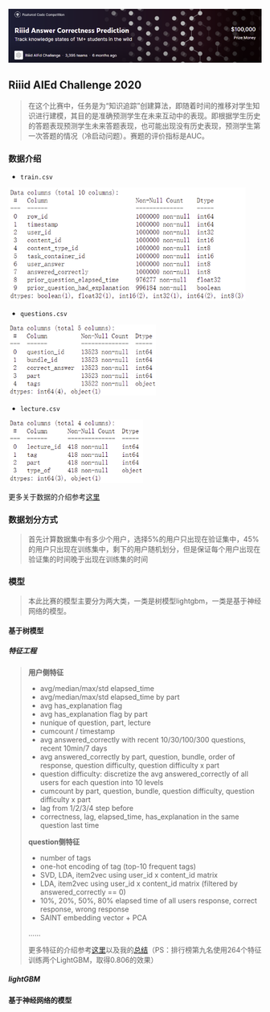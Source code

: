 ![image-20210627213157359](figure/image-20210627213157359.png)

## Riiid AIEd Challenge 2020

> 在这个比赛中，任务是为“知识追踪”创建算法，即随着时间的推移对学生知识进行建模，其目的是准确预测学生在未来互动中的表现。即根据学生历史的答题表现预测学生未来答题表现，也可能出现没有历史表现，预测学生第一次答题的情况（冷启动问题）。赛题的评价指标是AUC。

### 数据介绍

+ `train.csv`

<img src="figure/image-20210627223604489.png" alt="image-20210627223604489" style="zoom: 75%;" />

+ `questions.csv`

<img src="figure/image-20210627225330637.png" alt="image-20210627225330637" style="zoom:75%;" />

+ `lecture.csv`

<img src="figure/image-20210627225539573.png" alt="image-20210627225539573" style="zoom:75%;" />

更多关于数据的介绍参考[这里](https://github.com/BITprogramMan/Kaggle_Riiid_Solution/blob/master/data_analysis.md)

### 数据划分方式

> 首先计算数据集中有多少个用户，选择5%的用户只出现在验证集中，45%的用户只出现在训练集中，剩下的用户随机划分，但是保证每个用户出现在验证集的时间晚于出现在训练集的时间

### 模型

> 本此比赛的模型主要分为两大类，一类是树模型lightgbm，一类是基于神经网络的模型。

#### 基于树模型

##### 特征工程

> **用户侧特征**
>
> + avg/median/max/std elapsed_time
> + avg/median/max/std elapsed_time by part
> + avg has_explanation flag
> + avg has_explanation flag by part
> + nunique of question, part, lecture
> + cumcount / timestamp
> + avg answered_correctly with recent 10/30/100/300 questions, recent 10min/7 days
> + avg answered_correctly by part, question, bundle, order of response, question difficulty, question difficulty x part
> + question difficulty: discretize the avg answered_correctly of all users for each question into 10 levels
> + cumcount by part, question, bundle, question difficulty, question difficulty x part
> + lag from 1/2/3/4 step before
> + correctness, lag, elapsed_time, has_explanation in the same question last time
>
> **question侧特征**
>
> + number of tags
> + one-hot encoding of tag (top-10 frequent tags)
> + SVD, LDA, item2vec using user_id x content_id matrix
> + LDA, item2vec using user_id x content_id matrix (filtered by answered_correctly == 0)
> + 10%, 20%, 50%, 80% elapsed time of all users response, correct response, wrong response
> + SAINT embedding vector + PCA
>
> ......
>
> 更多特征的介绍参考[这里](https://www.kaggle.com/c/riiid-test-answer-prediction/discussion/210354)以及我的[总结](https://github.com/BITprogramMan/Kaggle_Riiid_Solution/blob/master/feature_engineering.md)（PS：排行榜第九名使用264个特征训练两个LightGBM，取得0.806的效果）

##### lightGBM





















#### 基于神经网络的模型

































